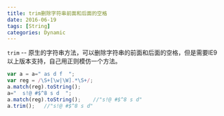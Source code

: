 ```yaml
---
title: trim删除字符串前面和后面的空格
date: 2016-06-19
tags: [String]
categories: Dynamic
---
```


`trim` -- 原生的字符串方法，可以删除字符串的前面和后面的空格，但是需要IE9以上版本支持，自己用正则模仿一个方法。

```javascript
var a = a=" as d f  ";
var reg = /\S+[\w|\W].*\S+/;
a.match(reg).toString();
a="  s!@ #$^8 s d  ";
a.match(reg).toString();    //"s!@ #$^8 s d"
a.trim();   //"s!@ #$^8 s d"
```

